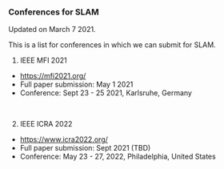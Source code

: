 ### Conferences for SLAM

Updated on March 7 2021.

This is a list for conferences in which we can submit for SLAM. 
<br/>

1. IEEE MFI 2021
  - https://mfi2021.org/
  - Full paper submission: May 1 2021
  - Conference: Sept 23 - 25 2021, Karlsruhe, Germany
<br/>

2. IEEE ICRA 2022
  - https://www.icra2022.org/
  - Full paper submission: Sept 2021 (TBD)
  - Conference: May 23 - 27, 2022, Philadelphia, United States
<br/>
<br/>
